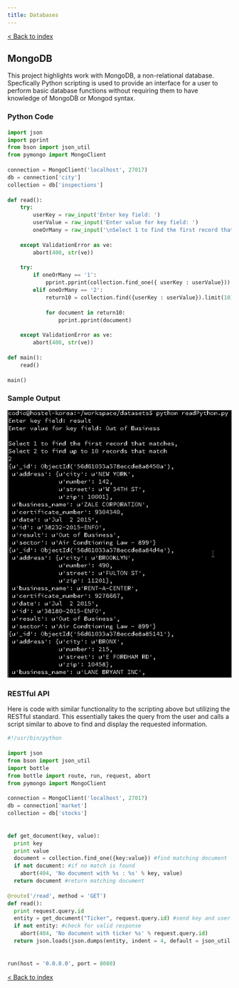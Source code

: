```yaml
---
title: Databases
---
```

[< Back to index](index.md)

## MongoDB

This project highlights work with MongoDB, a non-relational database. Specfically Python scripting is used to provide an interface for a user to perform basic database functions without requiring them to have knowledge of MongoDB or Mongod syntax.

### Python Code
```Python
import json
import pprint
from bson import json_util
from pymongo import MongoClient

connection = MongoClient('localhost', 27017)
db = connection['city']
collection = db['inspections']

def read():
    try:
        userKey = raw_input('Enter key field: ')
        userValue = raw_input('Enter value for key field: ')
        oneOrMany = raw_input('\nSelect 1 to find the first record that matches, \nSelect 2 to find up to 10 records that match\n')
    
    except ValidationError as ve:
        abort(400, str(ve))
        
    try:
        if oneOrMany == '1':
            pprint.pprint(collection.find_one({ userKey : userValue}))
        elif oneOrMany == '2':
            return10 = collection.find({userKey : userValue}).limit(10)

            for document in return10:
                pprint.pprint(document)
    
    except ValidationError as ve:
        abort(400, str(ve))

def main():
    read()
    
main()
```
### Sample Output
<img src = "images/mongoReadOutput.png">

### RESTful API
Here is code with similar functionality to the scripting above but utilizing the RESTful standard. This essentially takes the query from the user and calls a script similar to above to find and display the requested information.

```Python
#!/usr/bin/python

import json
from bson import json_util
import bottle
from bottle import route, run, request, abort
from pymongo import MongoClient

connection = MongoClient('localhost', 27017)
db = connection['market']
collection = db['stocks']


def get_document(key, value):
  print key
  print value
  document = collection.find_one({key:value}) #find matching document
  if not document: #if no match is found
    abort(404, 'No document with %s : %s' % key, value)
  return document #return matching document

@route('/read', method = 'GET')
def read():
  print request.query.id
  entity = get_document("Ticker", request.query.id) #send key and user requested ticker to get function
  if not entity: #check for valid response
    abort(404, 'No document with ticker %s' % request.query.id)
  return json.loads(json.dumps(entity, indent = 4, default = json_util.default)) #return matching document


run(host = '0.0.0.0', port = 8080)
```


[< Back to index](index.md)
